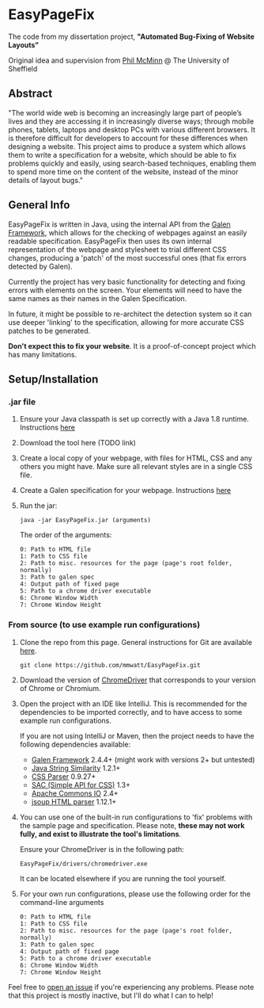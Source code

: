 # EasyPageFix

The code from my dissertation project, **"Automated Bug-Fixing of Website Layouts"**

Original idea and supervision from [Phil McMinn](https://mcminn.io/) @ The University of Sheffield

## Abstract

"The world wide web is becoming an increasingly large part of people’s lives and they are accessing it in increasingly diverse ways; through mobile phones, tablets, laptops and desktop PCs with various different browsers. It is therefore difficult for developers to account for these differences when designing a website. This project aims to produce a system which allows them to write a specification for a website, which should be able to fix problems quickly and easily, using search-based techniques, enabling them to spend more time on the content of the website, instead of the minor details of layout bugs."

## General Info

EasyPageFix is written in Java, using the internal API from the [Galen Framework](http://galenframework.com/), which allows for the checking of webpages against an easily readable specification. EasyPageFix then uses its own internal representation of the webpage and stylesheet to trial different CSS changes, producing a 'patch' of the most successful ones (that fix errors detected by Galen).

Currently the project has very basic functionality for detecting and fixing errors with elements on the screen. Your elements will need to have the same names as their names in the Galen Specification. 

In future, it might be possible to re-architect the detection system so it can use deeper 'linking' to the specification, allowing for more accurate CSS patches to be generated.

**Don't expect this to fix your website**. It is a proof-of-concept project which has many limitations.

## Setup/Installation

### .jar file

1. Ensure your Java classpath is set up correctly with a Java 1.8 runtime. Instructions [here](https://docs.oracle.com/javase/tutorial/essential/environment/paths.html)

2. Download the tool here (TODO link)

3. Create a local copy of your webpage, with files for HTML, CSS and any others you might have. Make sure all relevant styles are in a single CSS file.

4. Create a Galen specification for your webpage. Instructions [here](http://galenframework.com/docs/reference-galen-spec-language-guide/)

5. Run the jar:

   ```
   java -jar EasyPageFix.jar (arguments)
   ```

   The order of the arguments:

    ```
    0: Path to HTML file
    1: Path to CSS file
    2: Path to misc. resources for the page (page's root folder, normally)
    3: Path to galen spec
    4: Output path of fixed page
    5: Path to a chrome driver executable
    6: Chrome Window Width
    7: Chrome Window Height
    ```

### From source (to use example run configurations)



1. Clone the repo from this page. General instructions for Git are available [here](https://help.github.com/en/github/creating-cloning-and-archiving-repositories/cloning-a-repository).

   ```
   git clone https://github.com/mmwatt/EasyPageFix.git
   ```

2. Download the version of [ChromeDriver](https://chromedriver.chromium.org/) that corresponds to your version of Chrome or Chromium.

3. Open the project with an IDE like IntelliJ. This is recommended for the dependencies to be imported correctly, and to have access to some example run configurations.

   If you are not using IntelliJ or Maven, then the project needs to have the following dependencies available:

   - [Galen Framework](https://github.com/galenframework/galen) 2.4.4+ (might work with versions 2+ but untested)
   - [Java String Similarity](https://github.com/tdebatty/java-string-similarity) 1.2.1+
   - [CSS Parser](http://cssparser.sourceforge.net/) 0.9.27+
   - [SAC (Simple API for CSS)](https://www.w3.org/Style/CSS/SAC/) 1.3+
   - [Apache Commons IO](https://commons.apache.org/proper/commons-io/) 2.4+
   - [jsoup HTML parser](https://jsoup.org/) 1.12.1+

4. You can use one of the built-in run configurations to 'fix' problems with the sample page and specification. Please note, **these may not work fully, and exist to illustrate the tool's limitations**.

   Ensure your ChromeDriver is in the following path:

   ```
   EasyPageFix/drivers/chromedriver.exe
   ```

   It can be located elsewhere if you are running the tool yourself.

5. For your own run configurations, please use the following order for the command-line arguments

   ```
   0: Path to HTML file
   1: Path to CSS file
   2: Path to misc. resources for the page (page's root folder, normally)
   3: Path to galen spec
   4: Output path of fixed page
   5: Path to a chrome driver executable
   6: Chrome Window Width
   7: Chrome Window Height
   ```

Feel free to [open an issue](https://github.com/mmwatt/EasyPageFix/issues/new) if you're experiencing any problems. Please note that this project is mostly inactive, but I'll do what I can to help!

